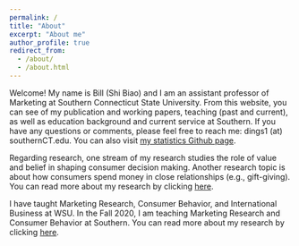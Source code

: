 ```yaml
---
permalink: /
title: "About"
excerpt: "About me"
author_profile: true
redirect_from: 
  - /about/
  - /about.html
---
```


Welcome! My name is Bill (Shi Biao) and I am an assistant professor of Marketing at Southern Connecticut State University.
From this website, you can see of my publication and working papers, teaching (past and current), as well as education background and current service at Southern. If you have any questions or comments, please feel free to reach me: dings1 (at) southernCT.edu. You can also visit [my statistics Github page](https://williamdingpullman.github.io/).

Regarding research, one stream of my research studies the role of value and belief in shaping consumer decision making. Another research topic is about how consumers spend money in close relationships (e.g., gift-giving). You can read more about my research by clicking [here](https://billsding.github.io/publications/). 

I have taught Marketing Research, Consumer Behavior, and International Business at WSU. In the Fall 2020, I am teaching Marketing Research and Consumer Behavior at Southern. You can read more about my research by clicking [here](https://billsding.github.io/teaching/). 
